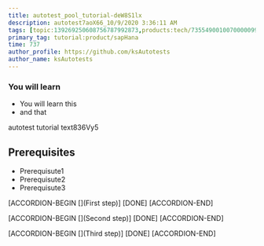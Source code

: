 ```yaml
---
title: autotest_pool_tutorial-deW8S1lx
description: autotest7aoX66_10/9/2020 3:36:11 AM
tags: [topic:139269250608756787992873,products:tech/73554900100700000996,tutorial:experience/advanced]
primary_tag: tutorial:product/sapHana
time: 737
author_profile: https://github.com/ksAutotests
author_name: ksAutotests
---
```

### You will learn
- You will learn this
- and that

autotest tutorial text836Vy5

## Prerequisites
- Prerequisute1
- Prerequisute2
- Prerequisute3

[ACCORDION-BEGIN [](First step)]
[DONE]
[ACCORDION-END]

[ACCORDION-BEGIN [](Second step)]
[DONE]
[ACCORDION-END]

[ACCORDION-BEGIN [](Third step)]
[DONE]
[ACCORDION-END]

